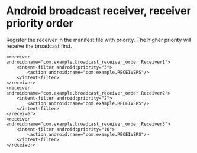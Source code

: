 # Android broadcast receiver,  receiver priority order 

Register the receiver in the manifest file with priority. The higher priority will receive the broadcast first.
```
<receiver android:name="com.example.broadcast_receiver_order.Receiver1">
    <intent-filter android:priority="3">
        <action android:name="com.example.RECEIVERS"/>
    </intent-filter>
</receiver>
<receiver android:name="com.example.broadcast_receiver_order.Receiver2">
    <intent-filter android:priority="2">
        <action android:name="com.example.RECEIVERS"/>
    </intent-filter>
</receiver>
<receiver android:name="com.example.broadcast_receiver_order.Receiver3">
    <intent-filter android:priority="10">
        <action android:name="com.example.RECEIVERS"/>
    </intent-filter>
</receiver>
```
